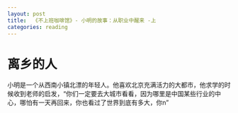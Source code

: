 ```yaml
---
layout: post
title:  《不上班咖啡馆》- 小明的故事：从职业中醒来 -上
categories: reading
---
```


# 离乡的人

小明是一个从西南小镇北漂的年轻人。他喜欢北京充满活力的大都市，他求学的时候收到老师的启发，“你们一定要去大城市看看，因为哪里是中国某些行业的中心，哪怕有一天再回来，你也看过了世界到底有多大，你n”


<!--stackedit_data:
eyJoaXN0b3J5IjpbOTY1ODc3MDkyXX0=
-->